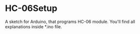 # HC-06Setup
A sketch for Arduino, that programs HC-06 module.
You'll find all explanations inside *.ino file.

